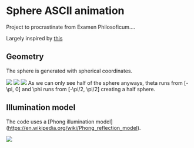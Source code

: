 # Sphere ASCII animation

Project to procrastinate from Examen Philosoficum....

Largely inspired by [this](https://www.a1k0n.net/2011/07/20/donut-math.html)

## Geometry
The sphere is generated with spherical coordinates.

<img src="https://render.githubusercontent.com/render/math?math=x = \rho cos(\phi) cos(\theta)">
<img src="https://render.githubusercontent.com/render/math?math=y = \rho sin(\theta)">
<img src="https://render.githubusercontent.com/render/math?math=z = \rho cos(\phi) sin(\theta)">
As we can only see half of the sphere anyways, theta runs from [-\pi, 0] and \phi runs from [-\pi/2, \pi/2] creating a half sphere.


## Illumination model

The code uses a [Phong illumination model] (https://en.wikipedia.org/wiki/Phong_reflection_model). 

<img src="https://render.githubusercontent.com/render/math?math=I = I_i(k_d (\mathbf{\hat{n}\cdot \hat{l}}) + k_s (\mathbf{\hat{n} \cdot \hat{h}})^n )">
